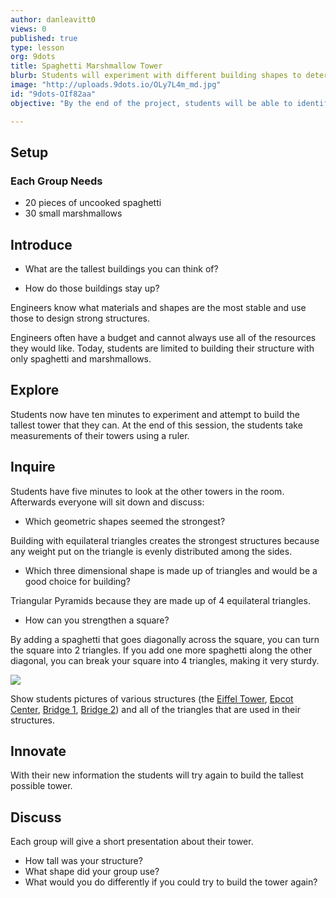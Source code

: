 ```yaml
---
author: danleavitt0
views: 0
published: true
type: lesson
org: 9dots
title: Spaghetti Marshmallow Tower
blurb: Students will experiment with different building shapes to determine which are the most stable for building vertically.
image: "http://uploads.9dots.io/OLy7L4m_md.jpg"
id: "9dots-OIf82aa"
objective: "By the end of the project, students will be able to identify the best shapes for building a tower."

---
```


## Setup
### Each Group Needs

- 20 pieces of uncooked spaghetti
- 30 small marshmallows

## Introduce
- What are the tallest buildings you can think of?

- How do those buildings stay up?

Engineers know what materials and shapes are the most stable and use those to design strong structures.  

Engineers often have a budget and cannot always use all of the resources they would like. Today, students are limited to building their structure with only spaghetti and marshmallows.

## Explore
Students now have ten minutes to experiment and attempt to build the tallest tower that they can. At the end of this session, the students take measurements of their towers using a ruler.

## Inquire
Students have five minutes to look at the other towers in the room. Afterwards everyone will sit down and discuss:

- Which geometric shapes seemed the strongest?

Building with equilateral triangles creates the strongest structures because any weight put on the triangle is evenly distributed among the sides.

- Which three dimensional shape is made up of triangles and would be a good choice for building?

Triangular Pyramids because they are made up of 4 equilateral triangles.
 
- How can you strengthen a square?

By adding a spaghetti that goes diagonally across the square, you can turn the square into 2 triangles. If you add one more spaghetti along the other diagonal, you can break your square into 4 triangles, making it very sturdy.

![](http://uploads.9dots.io/OLy021r_md.jpg)

Show students pictures of various structures (the [Eiffel Tower](http://2.bp.blogspot.com/-GXrvCUupVmE/UcRidMzqxyI/AAAAAAAAnVQ/UbL-ZaCSPx0/s1600/eiffel+tower+metal+frame+close+up+7.jpg), [Epcot Center](http://upload.wikimedia.org/wikipedia/commons/7/7a/Spaceship_Earth_2.jpg), [Bridge 1](http://ns1758.ca/rail/dar-bridge-23712tc-2011dec13.jpg), [Bridge 2](http://passyworldofmathematics.com/Images/pwmImagesFour/BridgeTrianglesOne550x281JPG.jpg)) and all of the triangles that are used in their structures.


## Innovate
With their new information the students will try again to build the tallest possible tower.

## Discuss
Each group will give a short presentation about their tower. 

- How tall was your structure? 
- What shape did your group use? 
- What would you do differently if you could try to build the tower again?
